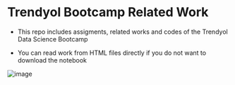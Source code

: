 # Trendyol Bootcamp Related Work 

- This repo includes assigments, related works and codes of the Trendyol Data Science Bootcamp

- You can read work from HTML files directly if you do not want to download the notebook

![image](https://user-images.githubusercontent.com/73999139/159130477-e6919f08-c174-4651-952f-ecdde4bc0b35.png)
